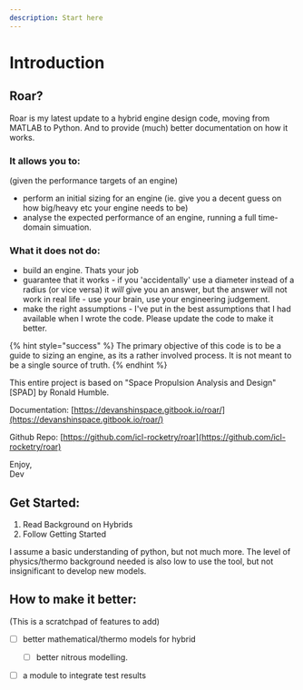 ```yaml
---
description: Start here
---
```


# Introduction

## Roar?

Roar is my latest update to a hybrid engine design code, moving from MATLAB to Python. And to provide \(much\) better documentation on how it works.

### It allows you to:

\(given the performance targets of an engine\)

* perform an initial sizing for an engine \(ie. give you a decent guess on how big/heavy etc your engine needs to be\)
* analyse the expected performance of an engine, running a full time-domain simuation. 

### What it does not do:

* build an engine. Thats your job
* guarantee that it works - if you 'accidentally' use a diameter instead of a radius \(or vice versa\) it _will_ give you an answer, but the answer will not work in real life - use your brain, use your engineering judgement.
* make the right assumptions - I've put in the best assumptions that I had available when I wrote the code. Please update the code to make it better. 

{% hint style="success" %}
The primary objective of this code is to be a guide to sizing an engine, as its a rather involved process. It is not meant to be a single source of truth.
{% endhint %}

This entire project is based on "Space Propulsion Analysis and Design" \[SPAD\] by Ronald Humble.

Documentation: [https://devanshinspace.gitbook.io/roar/](https://devanshinspace.gitbook.io/roar/)

Github Repo: [https://github.com/icl-rocketry/roar](https://github.com/icl-rocketry/roar)

Enjoy,  
Dev



## Get Started:

1. Read Background on Hybrids
2. Follow Getting Started

I assume a basic understanding of python, but not much more. The level of physics/thermo background needed is also low to use the tool, but not insignificant to develop new models.

## How to make it better:

\(This is a scratchpad of features to add\)

* [ ] better mathematical/thermo models for hybrid
  * [ ] better nitrous modelling.
* [ ] a module to integrate test results

